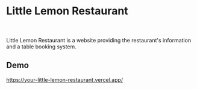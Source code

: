 # Little Lemon Restaurant


<br><br>
Little Lemon Restaurant is a website providing the restaurant's information and a table booking system.

## Demo

https://your-little-lemon-restaurant.vercel.app/

